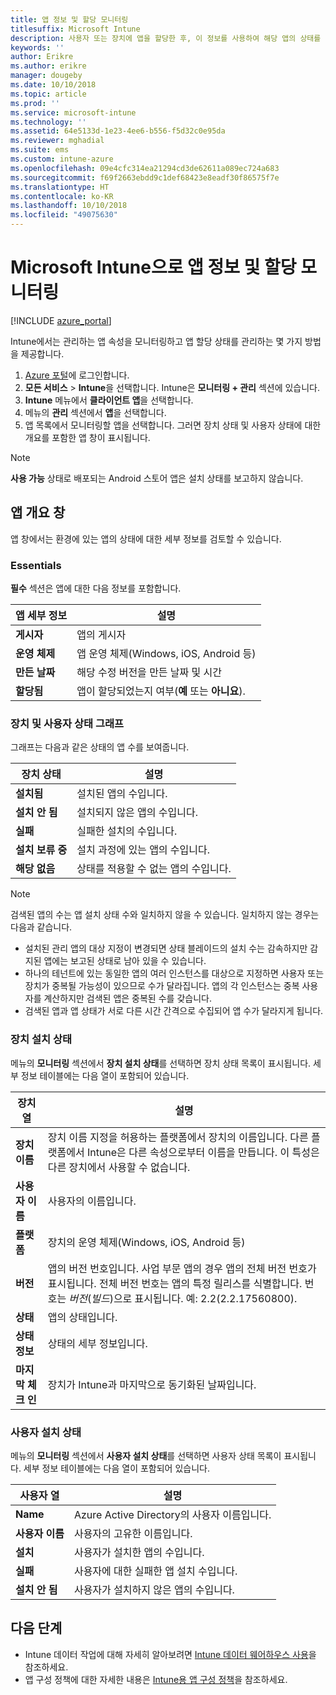 ```yaml
---
title: 앱 정보 및 할당 모니터링
titlesuffix: Microsoft Intune
description: 사용자 또는 장치에 앱을 할당한 후, 이 정보를 사용하여 해당 앱의 상태를 모니터링할 수 있습니다.
keywords: ''
author: Erikre
ms.author: erikre
manager: dougeby
ms.date: 10/10/2018
ms.topic: article
ms.prod: ''
ms.service: microsoft-intune
ms.technology: ''
ms.assetid: 64e5133d-1e23-4ee6-b556-f5d32c0e95da
ms.reviewer: mghadial
ms.suite: ems
ms.custom: intune-azure
ms.openlocfilehash: 09e4cfc314ea21294cd3de62611a089ec724a683
ms.sourcegitcommit: f69f2663ebdd9c1def68423e8eadf30f86575f7e
ms.translationtype: HT
ms.contentlocale: ko-KR
ms.lasthandoff: 10/10/2018
ms.locfileid: "49075630"
---
```

# <a name="monitor-app-information-and-assignments-with-microsoft-intune"></a>Microsoft Intune으로 앱 정보 및 할당 모니터링

[!INCLUDE [azure_portal](./includes/azure_portal.md)]

Intune에서는 관리하는 앱 속성을 모니터링하고 앱 할당 상태를 관리하는 몇 가지 방법을 제공합니다.

1. [Azure 포털](https://portal.azure.com)에 로그인합니다.
2. **모든 서비스** > **Intune**을 선택합니다. Intune은 **모니터링 + 관리** 섹션에 있습니다.
3. **Intune** 메뉴에서 **클라이언트 앱**을 선택합니다.
4. 메뉴의 **관리** 섹션에서 **앱**을 선택합니다.
5. 앱 목록에서 모니터링할 앱을 선택합니다. 그러면 장치 상태 및 사용자 상태에 대한 개요를 포함한 앱 창이 표시됩니다.

> [!NOTE]
> **사용 가능** 상태로 배포되는 Android 스토어 앱은 설치 상태를 보고하지 않습니다.

## <a name="app-overview-pane"></a>앱 개요 창

앱 창에서는 환경에 있는 앱의 상태에 대한 세부 정보를 검토할 수 있습니다.

### <a name="essentials"></a>Essentials
**필수** 섹션은 앱에 대한 다음 정보를 포함합니다.

 | **앱 세부 정보**            | **설명**                                                      |
|------------------------|------------------------------------------------------------------|
| **게시자**          | 앱의 게시자                                            |
| **운영 체제**   | 앱 운영 체제(Windows, iOS, Android 등) |
| **만든 날짜**             | 해당 수정 버전을 만든 날짜 및 시간                         |
| **할당됨**           | 앱이 할당되었는지 여부(**예** 또는 **아니요**).                  |

### <a name="device-and-user-status-graphs"></a>장치 및 사용자 상태 그래프
그래프는 다음과 같은 상태의 앱 수를 보여줍니다.

| **장치 상태**       | **설명**                                       |
|-----------------------|-------------------------------------------------------|
| **설치됨**         | 설치된 앱의 수입니다.                         |
| **설치 안 됨**     | 설치되지 않은 앱의 수입니다.                     |
| **실패**            | 실패한 설치의 수입니다.                   |
| **설치 보류 중**   | 설치 과정에 있는 앱의 수입니다. |
| **해당 없음**           | 상태를 적용할 수 없는 앱의 수입니다.            |

> [!NOTE]
> 검색된 앱의 수는 앱 설치 상태 수와 일치하지 않을 수 있습니다. 일치하지 않는 경우는 다음과 같습니다.
>    - 설치된 관리 앱의 대상 지정이 변경되면 상태 블레이드의 설치 수는 감속하지만 감지된 앱에는 보고된 상태로 남아 있을 수 있습니다.
>    - 하나의 테넌트에 있는 동일한 앱의 여러 인스턴스를 대상으로 지정하면 사용자 또는 장치가 중복될 가능성이 있으므로 수가 달라집니다. 앱의 각 인스턴스는 중복 사용자를 계산하지만 검색된 앱은 중복된 수를 갖습니다.
>    - 검색된 앱과 앱 상태가 서로 다른 시간 간격으로 수집되어 앱 수가 달라지게 됩니다.
 
### <a name="device-install-status"></a>장치 설치 상태

메뉴의 **모니터링** 섹션에서 **장치 설치 상태**를 선택하면 장치 상태 목록이 표시됩니다. 세부 정보 테이블에는 다음 열이 포함되어 있습니다.

| **장치 열**      | **설명**                                                                                                                                                                                                                                            |
|----------------------|------------------------------------------------------------------------------------------------------------------------------------------------------------------------------------------------------------------------------------------------------------|
| **장치 이름**      | 장치 이름 지정을 허용하는 플랫폼에서 장치의 이름입니다. 다른 플랫폼에서 Intune은 다른 속성으로부터 이름을 만듭니다. 이 특성은 다른 장치에서 사용할 수 없습니다.                                                                       |
| **사용자 이름**        | 사용자의 이름입니다.                                                                                                                                                                                                                                      |
| **플랫폼**         | 장치의 운영 체제(Windows, iOS, Android 등)                                                                                                                                                                                           |
| **버전**          | 앱의 버전 번호입니다. 사업 부문 앱의 경우 앱의 전체 버전 번호가 표시됩니다. 전체 버전 번호는 앱의 특정 릴리스를 식별합니다. 번호는 _버전_(_빌드_)으로 표시됩니다. 예: 2.2(2.2.17560800). |
| **상태**           | 앱의 상태입니다.                                                                                                                                                                                                                                     |
| **상태 정보**   | 상태의 세부 정보입니다.                                                                                                                                                                                                                                     |
| **마지막 체크 인**    | 장치가 Intune과 마지막으로 동기화된 날짜입니다.                                                                                                                                                                                                                  |


### <a name="user-install-status"></a>사용자 설치 상태

메뉴의 **모니터링** 섹션에서 **사용자 설치 상태**를 선택하면 사용자 상태 목록이 표시됩니다. 세부 정보 테이블에는 다음 열이 포함되어 있습니다.

| **사용자 열**     | **설명**                           |
|---------------------|-------------------------------------------|
| **Name**            | Azure Active Directory의 사용자 이름입니다.         |
| **사용자 이름**       | 사용자의 고유한 이름입니다.              |
| **설치**   | 사용자가 설치한 앱의 수입니다. |
| **실패**        | 사용자에 대한 실패한 앱 설치 수입니다.     |
| **설치 안 됨**   | 사용자가 설치하지 않은 앱의 수입니다. |


## <a name="next-steps"></a>다음 단계

- Intune 데이터 작업에 대해 자세히 알아보려면 [Intune 데이터 웨어하우스 사용](reports-nav-create-intune-reports.md)을 참조하세요.
- 앱 구성 정책에 대한 자세한 내용은 [Intune용 앱 구성 정책](app-configuration-policies-overview.md)을 참조하세요.
